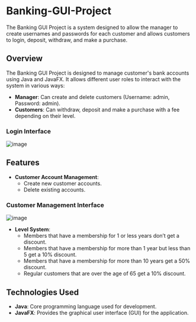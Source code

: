 # Banking-GUI-Project
The Banking GUI Project is a system designed to allow the manager to create usernames and passwords for each customer and allows customers to login, deposit, withdraw, and make a purchase.

## Overview

The Banking GUI Project is designed to manage customer's bank accounts using Java and JavaFX. It allows different user roles to interact with the system in various ways:

- **Manager**: Can create and delete customers (Username: admin, Password: admin).
- **Customers**: Can withdraw, deposit and make a purchase with a fee depending on their level.


### Login Interface

![image](https://github.com/user-attachments/assets/409718e2-37cf-4107-8cd3-39d757b89ff7)

## Features

- **Customer Account Management**:
  - Create new customer accounts.
  - Delete existing accounts.

### Customer Management Interface

![image](https://github.com/user-attachments/assets/d2afd5a8-4ed5-4403-b84a-687d02eec57e)




- **Level System**:
  - Members that have a membership for 1 or less years don’t get a discount.
  - Members that have a membership for more than 1 year but less than 5 get a 10% discount.
  - Members that have a membership for more than 10 years get a 50% discount.
  - Regular customers that are over the age of 65 get a 10% discount.


## Technologies Used

- **Java**: Core programming language used for development.
- **JavaFX**: Provides the graphical user interface (GUI) for the application.
